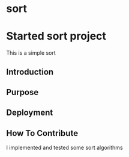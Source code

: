 # sort
# Started sort project
This is a simple sort
## Introduction

## Purpose 

## Deployment

## How To Contribute
I implemented and tested some sort algorithms
